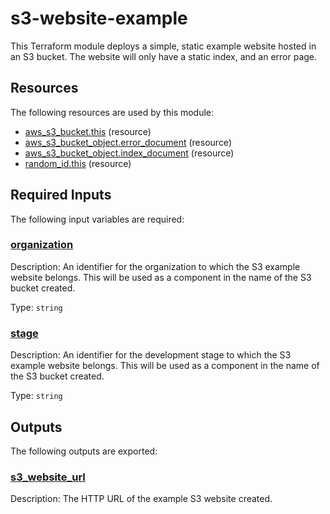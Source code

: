 # s3-website-example

This Terraform module deploys a simple, static example website hosted in an S3
bucket. The website will only have a static index, and an error page.

<!-- BEGIN_TF_DOCS -->
## Resources

The following resources are used by this module:

- [aws_s3_bucket.this](https://registry.terraform.io/providers/hashicorp/aws/latest/docs/resources/s3_bucket) (resource)
- [aws_s3_bucket_object.error_document](https://registry.terraform.io/providers/hashicorp/aws/latest/docs/resources/s3_bucket_object) (resource)
- [aws_s3_bucket_object.index_document](https://registry.terraform.io/providers/hashicorp/aws/latest/docs/resources/s3_bucket_object) (resource)
- [random_id.this](https://registry.terraform.io/providers/hashicorp/random/latest/docs/resources/id) (resource)

## Required Inputs

The following input variables are required:

### <a name="input_organization"></a> [organization](#input\_organization)

Description: An identifier for the organization to which the S3 example website belongs. This will be used as a component in the name of the S3 bucket created.

Type: `string`

### <a name="input_stage"></a> [stage](#input\_stage)

Description: An identifier for the development stage to which the S3 example website belongs. This will be used as a component in the name of the S3 bucket created.

Type: `string`

## Outputs

The following outputs are exported:

### <a name="output_s3_website_url"></a> [s3\_website\_url](#output\_s3\_website\_url)

Description: The HTTP URL of the example S3 website created.
<!-- END_TF_DOCS -->
